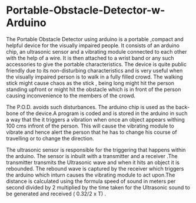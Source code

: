 # Portable-Obstacle-Detector-w-Arduino
The Portable Obstacle Detector using arduino is a portable ,compact and
helpful device for the visually impaired people. It consists of an arduino chip, an
ultrasonic sensor and a vibrating module connected to each other with the help
of a wire. It is then attached to a wrist band or any such accessories to give the
portable characteristics.
The device is quite public friendly due to its non-disturbing
characteristics and is very useful when the visually impaired person is to walk in
a fully filled crowd. The walking stick might cause chaos as the stick , being
long might hit the person standing upfront or might hit the obstacle which is in
front of the person causing inconvenience to the members of the crowd.

The P.O.D. avoids such disturbances. The arduino chip is used as the
back-bone of the device.A program is coded and is stored in the arduino in such
a way that the it triggers a vibration when once an object appears withing 100
cms infront of the person. This will cause the vibrating module to vibrate and
hence alert the person that he has to change his course of travelling or to change
the direction.

The ultrasonic sensor is responsible for the triggering that happens within
the arduino. The sensor is inbuilt with a transmitter and a receiver .The
transmitter transmits the Ultrasonic wave and when it hits an object it is
rebounded. The rebound wave is captured by the receiver which triggers the
arduino which inturn causes the vibrating module to act upon.The distance is
calculated using the formula speed of sound in meters per second divided by 2
multiplied by the time taken for the Ultrasonic sound to be generated and
received ( 0.32/2 x T) .
